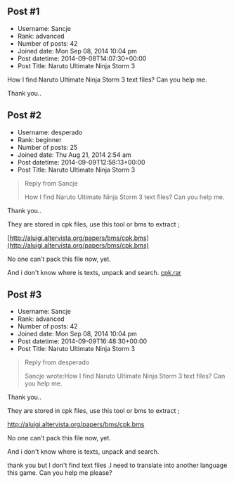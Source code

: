 ## Post #1
- Username: Sancje
- Rank: advanced
- Number of posts: 42
- Joined date: Mon Sep 08, 2014 10:04 pm
- Post datetime: 2014-09-08T14:07:30+00:00
- Post Title: Naruto Ultimate Ninja Storm 3

How I find Naruto Ultimate Ninja Storm 3 text files? Can you help me.

Thank you..
## Post #2
- Username: desperado
- Rank: beginner
- Number of posts: 25
- Joined date: Thu Aug 21, 2014 2:54 am
- Post datetime: 2014-09-09T12:58:13+00:00
- Post Title: Naruto Ultimate Ninja Storm 3

> Reply from Sancje
>
> How I find Naruto Ultimate Ninja Storm 3 text files? Can you help me.

Thank you..

They are stored in cpk files, use this tool or bms to extract ; 

[http://aluigi.altervista.org/papers/bms/cpk.bms](http://aluigi.altervista.org/papers/bms/cpk.bms)

No one can't pack this file now, yet.

And i don't know where is texts, unpack and search.
[cpk.rar](https://xentaxbackup.github.io/file/7792_cpk.rar)
## Post #3
- Username: Sancje
- Rank: advanced
- Number of posts: 42
- Joined date: Mon Sep 08, 2014 10:04 pm
- Post datetime: 2014-09-09T16:48:30+00:00
- Post Title: Naruto Ultimate Ninja Storm 3

> Reply from desperado
>
> Sancje wrote:How I find Naruto Ultimate Ninja Storm 3 text files? Can you help me.

Thank you..

They are stored in cpk files, use this tool or bms to extract ; 

http://aluigi.altervista.org/papers/bms/cpk.bms

No one can't pack this file now, yet.

And i don't know where is texts, unpack and search.

thank you  but I don't find text files .I need to translate into another language this game.  Can you help me please?
